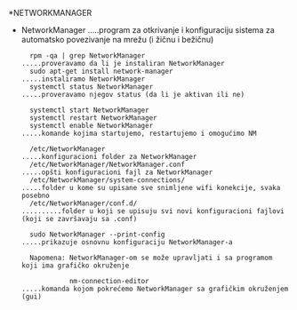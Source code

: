 *NETWORKMANAGER
 
 - NetworkManager                                               .....program za otkrivanje i konfiguraciju sistema za automatsko povezivanje na mrežu (i žičnu i 
                                                                     bežičnu)
          
         rpm -qa | grep NetworkManager                               .....proveravamo da li je instaliran NetworkManager
         sudo apt-get install network-manager                        .....instaliramo NetworkManager
         systemctl status NetworkManager                             .....proveravamo njegov status (da li je aktivan ili ne)
         
         systemctl start NetworkManager
         systemctl restart NetworkManager
         systemctl enable NetworkManager                             .....komande kojima startujemo, restartujemo i omogućimo NM

         /etc/NetworkManager                                         .....konfiguracioni folder za NetworkManager
         /etc/NetworkManager/NetworkManager.conf                     .....opšti konfiguracioni fajl za NetworkManager
         /etc/NetworkManager/system-connections/                          .....folder u kome su upisane sve snimljene wifi konekcije, svaka posebno
         /etc/NetworkManager/conf.d/                                      ..........folder u koji se upisuju svi novi konfiguracioni fajlovi (koji se završavaju sa .conf)

         sudo NetworkManager --print-config                               .....prikazuje osnovnu konfiguraciju NetworkManager-a

         Napomena: NetworkManager-om se može upravljati i sa programom koji ima grafičko okruženje
                   
                   nm-connection-editor                              .....komanda kojom pokrećemo NetworkManager sa grafičkim okruženjem (gui)         
